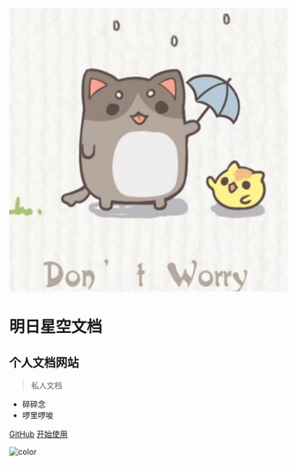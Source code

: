![logo](images/1.jpg)
# 明日星空文档
## 个人文档网站
> 私人文档
* 碎碎念
* 啰里啰唆

[GitHub](https://syzhang42.github.io/minxkDoc)
[开始使用](/README.md)

<!-- 背景色 -->
![color](#ffffcc)